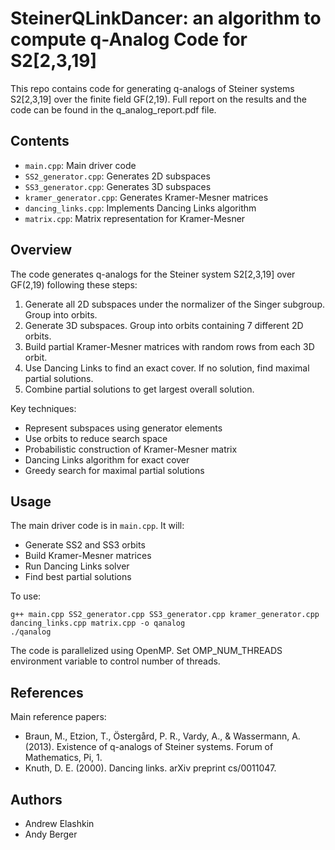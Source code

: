 # SteinerQLinkDancer: an algorithm to compute q-Analog Code for S2[2,3,19]

This repo contains code for generating q-analogs of Steiner systems S2[2,3,19] over the finite field GF(2,19). Full report on the results and the code can be found in the q_analog_report.pdf file.

## Contents

- `main.cpp`: Main driver code 
- `SS2_generator.cpp`: Generates 2D subspaces
- `SS3_generator.cpp`: Generates 3D subspaces
- `kramer_generator.cpp`: Generates Kramer-Mesner matrices
- `dancing_links.cpp`: Implements Dancing Links algorithm
- `matrix.cpp`: Matrix representation for Kramer-Mesner

## Overview

The code generates q-analogs for the Steiner system S2[2,3,19] over GF(2,19) following these steps:

1. Generate all 2D subspaces under the normalizer of the Singer subgroup. Group into orbits.
2. Generate 3D subspaces. Group into orbits containing 7 different 2D orbits.  
3. Build partial Kramer-Mesner matrices with random rows from each 3D orbit.
4. Use Dancing Links to find an exact cover. If no solution, find maximal partial solutions.
5. Combine partial solutions to get largest overall solution.

Key techniques:

- Represent subspaces using generator elements 
- Use orbits to reduce search space
- Probabilistic construction of Kramer-Mesner matrix
- Dancing Links algorithm for exact cover
- Greedy search for maximal partial solutions

## Usage

The main driver code is in `main.cpp`. It will:

- Generate SS2 and SS3 orbits
- Build Kramer-Mesner matrices
- Run Dancing Links solver 
- Find best partial solutions

To use:

```
g++ main.cpp SS2_generator.cpp SS3_generator.cpp kramer_generator.cpp dancing_links.cpp matrix.cpp -o qanalog
./qanalog
```

The code is parallelized using OpenMP. Set OMP_NUM_THREADS environment variable to control number of threads.

## References

Main reference papers:

- Braun, M., Etzion, T., Östergård, P. R., Vardy, A., & Wassermann, A. (2013). Existence of q-analogs of Steiner systems. Forum of Mathematics, Pi, 1.
- Knuth, D. E. (2000). Dancing links. arXiv preprint cs/0011047.

## Authors

- Andrew Elashkin
- Andy Berger
